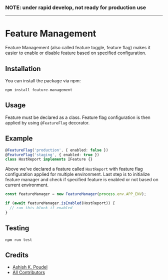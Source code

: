 ### NOTE: under rapid develop, not ready for production use

---

# Feature Management

Feature Management (also called feature toggle, feature flag) makes it easier to enable or disable feature based on specified configuration.

## Installation

You can install the package via npm:

```
npm install feature-management
```

## Usage

Feature must be declared as a class. Feature flag configuration is then applied by using `@FeatureFlag` decorator.


## Example

```typescript
@FeatureFlag('production', { enabled: false })
@FeatureFlag('staging', { enabled: true })
class HostReport implements IFeature {}
```

Above we've declared a feature called `HostReport` with feature flag configuration applied for multiple environment. Last step is to initialize feature manager and check if specified feature is enabled or not based on current environment.

```typescript
const featureManager = new FeatureManager(process.env.APP_ENV);

if (await featureManager.isEnabled(HostReport)) {
  // run this block if enabled
}
```

## Testing

```
npm run test
```

## Credits
- [Ashish K. Poudel](https://github.com/ashishkpoudel)
- [All Contributors](../../contributors)
